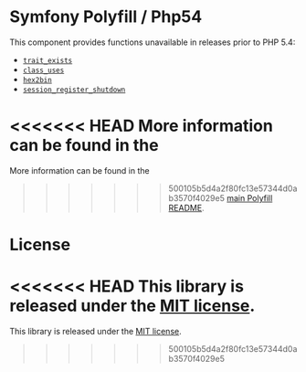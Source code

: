 Symfony Polyfill / Php54
========================

This component provides functions unavailable in releases prior to PHP 5.4:

- [`trait_exists`](http://php.net/trait_exists)
- [`class_uses`](http://php.net/class_uses)
- [`hex2bin`](http://php.net/hex2bin)
- [`session_register_shutdown`](http://php.net/session_register_shutdown)

<<<<<<< HEAD
More information can be found in the
=======
More information can be found in the 
>>>>>>> 500105b5d4a2f80fc13e57344d0ab3570f4029e5
[main Polyfill README](https://github.com/symfony/polyfill/blob/master/README.md).

License
=======

<<<<<<< HEAD
This library is released under the [MIT license](LICENSE).
=======
This library is released under the [MIT license](LICENSE).
>>>>>>> 500105b5d4a2f80fc13e57344d0ab3570f4029e5
